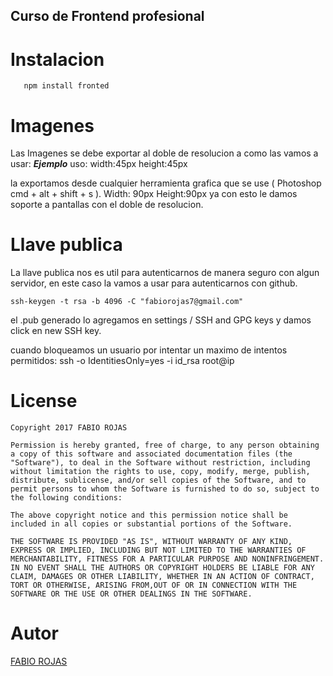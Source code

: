 ## Curso de Frontend profesional

# Instalacion
```
   npm install fronted
```
# Imagenes
Las Imagenes se debe exportar al doble de resolucion a como las vamos a usar:
***Ejemplo***
uso: 
     width:45px
     height:45px

la exportamos desde cualquier herramienta grafica que se use 
( Photoshop cmd + alt + shift + s ). Width: 90px Height:90px ya 
con esto le damos soporte a pantallas con el doble de resolucion. 

# Llave publica
La llave publica nos es util para autenticarnos de manera seguro con algun servidor, en este caso la vamos a usar para autenticarnos con github.
```
ssh-keygen -t rsa -b 4096 -C "fabiorojas7@gmail.com" 
```
el .pub generado lo agregamos en settings / SSH and GPG keys
y damos click en new SSH key.

cuando bloqueamos un usuario por intentar un maximo de intentos permitidos:
ssh -o IdentitiesOnly=yes -i id_rsa root@ip

# License
```
Copyright 2017 FABIO ROJAS

Permission is hereby granted, free of charge, to any person obtaining a copy of this software and associated documentation files (the "Software"), to deal in the Software without restriction, including without limitation the rights to use, copy, modify, merge, publish, distribute, sublicense, and/or sell copies of the Software, and to permit persons to whom the Software is furnished to do so, subject to the following conditions:

The above copyright notice and this permission notice shall be included in all copies or substantial portions of the Software.

THE SOFTWARE IS PROVIDED "AS IS", WITHOUT WARRANTY OF ANY KIND, EXPRESS OR IMPLIED, INCLUDING BUT NOT LIMITED TO THE WARRANTIES OF MERCHANTABILITY, FITNESS FOR A PARTICULAR PURPOSE AND NONINFRINGEMENT. IN NO EVENT SHALL THE AUTHORS OR COPYRIGHT HOLDERS BE LIABLE FOR ANY CLAIM, DAMAGES OR OTHER LIABILITY, WHETHER IN AN ACTION OF CONTRACT, TORT OR OTHERWISE, ARISING FROM,OUT OF OR IN CONNECTION WITH THE SOFTWARE OR THE USE OR OTHER DEALINGS IN THE SOFTWARE.

```

# Autor
[FABIO ROJAS](https://twitter.com/#hackchan77)